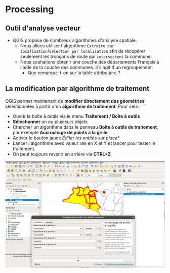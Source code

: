 # Processing

## Outil d'analyse vecteur

* QGIS propose de nombreux algorithmes d'analyse spatiale. 
    * Nous allons utiliser l'algorithme `Extraire par localisation`/`Sélection par localisation` afin de récupérer seulement les tronçons de route qui `intersectent` la commune.
    * Nous souhaitons obtenir une couche des départements Français à l'aide de la couche des communes. Il s'agit d'un regroupement.
        * Que remarque-t-on sur la table attributaire ?

## La modification par algorithme de traitement

QGIS permet maintenant de **modifier directement des géométries** sélectionnées à partir d'un **algorithme de traitement**. Pour cela :

* Ouvrir la boîte à outils via le menu **Traitement / Boîte à outils**
* **Sélectionner** un ou plusieurs objets
* Chercher un algorithme dans le panneau **Boîte à outils de traitement**, par exemple **Accrochage de points à la grille**
* Activer le bouton jaune *Éditer les entités sur place**
* Lancer l'algorithme avec valeur `500` en X et Y et lancer pour tester le traitement.
* On peut toujours revenir en arrière via **CTRL+Z**

![](media/23_numerisation_processing.png "Numérisation via outil de traitement")
